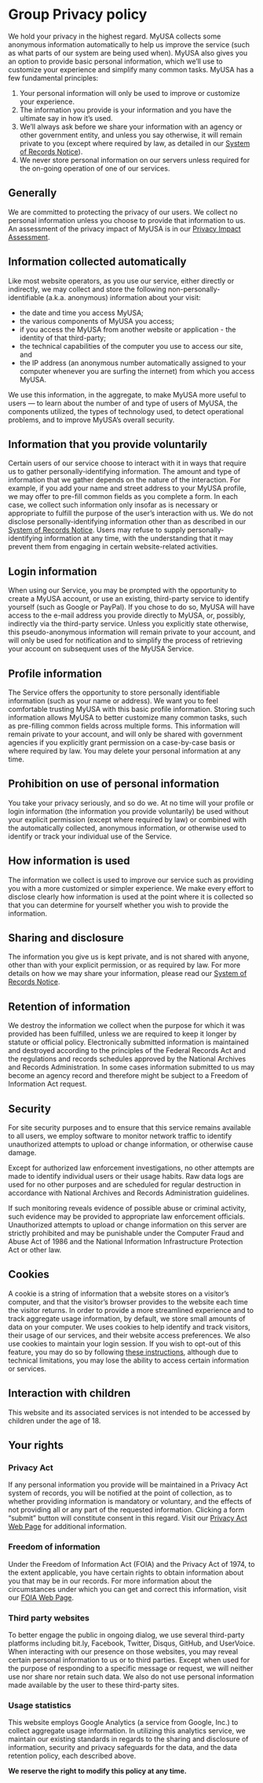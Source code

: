 
# Group Privacy policy

We hold your privacy in the highest regard. MyUSA collects some anonymous information automatically to help us improve the service (such as what parts of our system are being used when). MyUSA also gives you an option to provide basic personal information, which we’ll use to customize your experience and simplify many common tasks. MyUSA has a few fundamental principles:

1. Your personal information will only be used to improve or customize your experience.
1. The information you provide is your information and you have the ultimate say in how it’s used.
1. We’ll always ask before we share your information with an agency or other government entity, and unless you say otherwise, it will remain private to you (except where required by law, as detailed in our [System of Records Notice](http://www.gpo.gov/fdsys/pkg/FR-2013-07-05/pdf/2013-16124.pdf)).
1. We never store personal information on our servers unless required for the on-going operation of one of our services.

## Generally
We are committed to protecting the privacy of our users. We collect no personal information unless you choose to provide that information to us.  An assessment of the privacy impact of MyUSA is in our [Privacy Impact Assessment](http://www.gsa.gov/portal/getMediaData?mediaId=180583).

## Information collected automatically
Like most website operators, as you use our service, either directly or indirectly, we may collect and store the following non-personally-identifiable (a.k.a. anonymous) information about your visit:

- the date and time you access MyUSA;
- the various components of MyUSA you access;
- if you access the MyUSA from another website or application - the identity of that third-party;
- the technical capabilities of the computer you use to access our site, and
- the IP address (an anonymous number automatically assigned to your computer whenever you are surfing the internet) from which you access MyUSA.

We use this information, in the aggregate, to make MyUSA more useful to users — to learn about the number of and type of users of MyUSA, the components utilized, the types of technology used, to detect operational problems, and to improve MyUSA’s overall security.

## Information that you provide voluntarily
Certain users of our service choose to interact with it in ways that require us to gather personally-identifying information. The amount and type of information that we gather depends on the nature of the interaction. For example, if you add your name and street address to your MyUSA profile, we may offer to pre-fill common fields as you complete a form. In each case, we collect such information only insofar as is necessary or appropriate to fulfill the purpose of the user’s interaction with us. We do not disclose personally-identifying information other than as described in our [System of Records Notice](http://www.gpo.gov/fdsys/pkg/FR-2013-07-05/pdf/2013-16124.pdf). Users may refuse to supply personally-identifying information at any time, with the understanding that it may prevent them from engaging in certain website-related activities.

## Login information
When using our Service, you may be prompted with the opportunity to create a MyUSA account, or use an existing, third-party service to identify yourself (such as Google or PayPal). If you chose to do so, MyUSA will have access to the e-mail address you provide directly to MyUSA, or, possibly, indirectly via the third-party service. Unless you explicitly state otherwise, this pseudo-anonymous information will remain private to your account, and will only be used for notification and to simplify the process of retrieving your account on subsequent uses of the MyUSA Service.

## Profile information
The Service offers the opportunity to store personally identifiable information (such as your name or address). We want you to feel comfortable trusting MyUSA with this basic profile information. Storing such information allows MyUSA to better customize many common tasks, such as pre-filling common fields across multiple forms. This information will remain private to your account, and will only be shared with government agencies if you explicitly grant permission on a case-by-case basis or where required by law. You may delete your personal information at any time.

## Prohibition on use of personal information
You take your privacy seriously, and so do we. At no time will your profile or login information (the information you provide voluntarily) be used without your explicit permission (except where required by law) or combined with the automatically collected, anonymous information, or otherwise used to identify or track your individual use of the Service.

## How information is used
The information we collect is used to improve our service such as providing you with a more customized or simpler experience. We make every effort to disclose clearly how information is used at the point where it is collected so that you can determine for yourself whether you wish to provide the information.

## Sharing and disclosure
The information you give us is kept private, and is not shared with anyone, other than with your explicit permission, or as required by law. For more details on how we may share your information, please read our [System of Records Notice](http://www.gpo.gov/fdsys/pkg/FR-2013-07-05/pdf/2013-16124.pdf).

## Retention of information
We destroy the information we collect when the purpose for which it was provided has been fulfilled, unless we are required to keep it longer by statute or official policy. Electronically submitted information is maintained and destroyed according to the principles of the Federal Records Act and the regulations and records schedules approved by the National Archives and Records Administration. In some cases information submitted to us may become an agency record and therefore might be subject to a Freedom of Information Act request.

## Security
For site security purposes and to ensure that this service remains available to all users, we employ software to monitor network traffic to identify unauthorized attempts to upload or change information, or otherwise cause damage.

Except for authorized law enforcement investigations, no other attempts are made to identify individual users or their usage habits. Raw data logs are used for no other purposes and are scheduled for regular destruction in accordance with National Archives and Records Administration guidelines.

If such monitoring reveals evidence of possible abuse or criminal activity, such evidence may be provided to appropriate law enforcement officials. Unauthorized attempts to upload or change information on this server are strictly prohibited and may be punishable under the Computer Fraud and Abuse Act of 1986 and the National Information Infrastructure Protection Act or other law.

## Cookies
A cookie is a string of information that a website stores on a visitor’s computer, and that the visitor’s browser provides to the website each time the visitor returns. In order to provide a more streamlined experience and to track aggregate usage information, by default, we store small amounts of data on your computer. We uses cookies to help identify and track visitors, their usage of our services, and their website access preferences. We also use cookies to maintain your login session. If you wish to opt-out of this feature, you may do so by following [these instructions](http://www.usa.gov/optout-instructions.shtml), although due to technical limitations, you may lose the ability to access certain information or services.

## Interaction with children
This website and its associated services is not intended to be accessed by children under the age of 18.

## Your rights

### Privacy Act
If any personal information you provide will be maintained in a Privacy Act system of records, you will be notified at the point of collection, as to whether providing information is mandatory or voluntary, and the effects of not providing all or any part of the requested information. Clicking a form “submit” button will constitute consent in this regard. Visit our [Privacy Act Web Page](http://www.gsa.gov/portal/content/104278) for additional information.

### Freedom of information
Under the Freedom of Information Act (FOIA) and the Privacy Act of 1974, to the extent applicable, you have certain rights to obtain information about you that may be in our records. For more information about the circumstances under which you can get and correct this information, visit our [FOIA Web Page](http://www.gsa.gov/portal/content/105305).

### Third party websites
To better engage the public in ongoing dialog, we use several third-party platforms including bit.ly, Facebook, Twitter, Disqus, GitHub, and UserVoice. When interacting with our presence on those websites, you may reveal certain personal information to us or to third parties. Except when used for the purpose of responding to a specific message or request, we will neither use nor share nor retain such data. We also do not use personal information made available by the user to these third-party sites.

### Usage statistics
This website employs Google Analytics (a service from Google, Inc.) to collect aggregate usage information. In utilizing this analytics service, we maintain our existing standards in regards to the sharing and disclosure of information, security and privacy safeguards for the data, and the data retention policy, each described above.

**We reserve the right to modify this policy at any time.**
